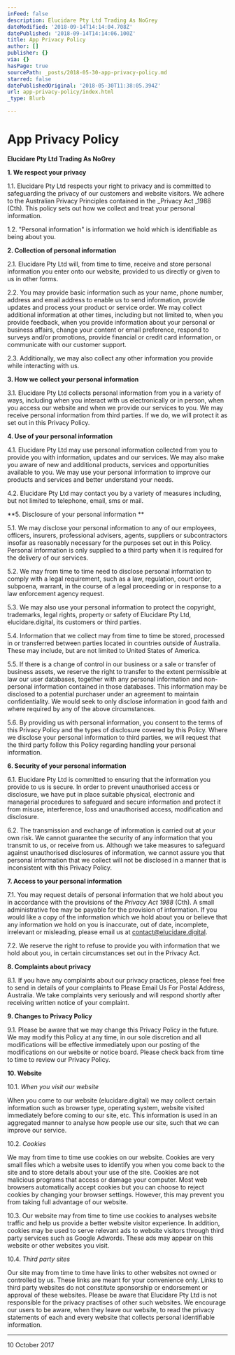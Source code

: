 ```yaml
---
inFeed: false
description: Elucidare Pty Ltd Trading As NoGrey
dateModified: '2018-09-14T14:14:04.708Z'
datePublished: '2018-09-14T14:14:06.100Z'
title: App Privacy Policy
author: []
publisher: {}
via: {}
hasPage: true
sourcePath: _posts/2018-05-30-app-privacy-policy.md
starred: false
datePublishedOriginal: '2018-05-30T11:38:05.394Z'
url: app-privacy-policy/index.html
_type: Blurb

---
```

# App Privacy Policy

**Elucidare Pty Ltd Trading As NoGrey**

**1\.        We respect your privacy**

1.1\.            Elucidare Pty Ltd respects your right to privacy and is committed to safeguarding the privacy of our customers and website visitors.  We adhere to the Australian Privacy Principles contained in the _Privacy Act _1988 (Cth). This policy sets out how we collect and treat your personal information.

1.2\.            "Personal information" is information we hold which is identifiable as being about you. 

**2\.         Collection of personal information**

2.1\.            Elucidare Pty Ltd will, from time to time, receive and store personal information you enter onto our website, provided to us directly or given to us in other forms. 

2.2\.            You may provide basic information such as your name, phone number, address and email address to enable us to send information, provide updates and process your product or service order. We may collect additional information at other times, including but not limited to, when you provide feedback, when you provide information about your personal or business affairs, change your content or email preference, respond to surveys and/or promotions, provide financial or credit card information, or communicate with our customer support. 

2.3\.            Additionally, we may also collect any other information you provide while interacting with us. 

**3\.         How we collect your personal information**

3.1\.            Elucidare Pty Ltd collects personal information from you in a variety of ways, including when you interact with us electronically or in person, when you access our website and when we provide our services to you. We may receive personal information from third parties. If we do, we will protect it as set out in this Privacy Policy.

**4\.         Use of your personal information**

4.1\.            Elucidare Pty Ltd may use personal information collected from you to provide you with information, updates and our services. We may also make you aware of new and
additional products, services and opportunities available to you. We may use your personal information to improve our products and services and better understand your needs.

4.2\.            Elucidare Pty Ltd may contact you by a variety of measures including, but not limited to telephone, email, sms or mail.  

**5\.     Disclosure of your personal information **

5.1\.            We may disclose your personal information to any of our employees, officers, insurers, professional advisers, agents, suppliers or subcontractors insofar as reasonably necessary for the purposes set out in this Policy. Personal information is only supplied to a third party when it is required for the delivery of our services.

5.2\.            We may from time to time need to disclose personal information to comply with a legal requirement, such as a law, regulation, court order, subpoena, warrant, in the course of a legal proceeding or in response to a law enforcement agency request.  

5.3\.            We may also use your personal information to protect the copyright, trademarks, legal rights, property or safety of Elucidare Pty Ltd, elucidare.digital, its customers or third parties.

5.4\.            Information that we collect may from time to time be stored, processed in or transferred between parties located in countries outside of Australia. These may include, but are not limited to United States of America. 

5.5\.            If there is a change of control in our business or a sale or transfer of business assets, we reserve the right to transfer to the extent permissible at law our user databases, together with any personal information and non-personal information contained in those databases. This information may be disclosed to a potential purchaser under an agreement to maintain confidentiality. We would seek to only disclose information in good faith and where required by any of the above circumstances. 

5.6\.            By providing us with personal information, you consent to the terms of this Privacy Policy and the types of disclosure covered by this Policy.  Where we disclose your personal information to third parties, we will request that the third party follow this Policy regarding handling your personal information.

**6\.     Security of your personal information**

6.1\.            Elucidare Pty Ltd is committed to ensuring that the information you provide to us is secure. In order to prevent unauthorised access or disclosure, we have put in place
suitable physical, electronic and managerial procedures to safeguard and secure information and protect it from misuse, interference, loss and unauthorised access, modification and disclosure. 

6.2\.            The transmission and exchange of information is carried out at your own risk. We cannot guarantee the security of any information that you transmit to us, or receive
from us.  Although we take measures to safeguard against unauthorised disclosures of information, we cannot assure you that personal information that we collect will not be disclosed in a manner that is inconsistent with this Privacy Policy.  

**7\.     Access to your personal information**

7.1\.            You may request details of personal information that we hold about you in accordance with the provisions of the _Privacy Act 1988_ (Cth). A small administrative fee may be payable for the provision of information. If you would like a copy of the information which we hold about you or believe that any information we hold on you is inaccurate, out of date, incomplete, irrelevant or misleading, please email us at contact@elucidare.digital. 

7.2\.            We reserve the right to refuse to provide you with information that we hold about you, in certain circumstances set out in the Privacy Act.

**8\.     Complaints about privacy**

8.1\.            If you have any complaints about our privacy practices, please feel free to send in details of your complaints to Please Email Us For Postal Address, Australia. We take
complaints very seriously and will respond shortly after receiving written notice of your complaint.

**9\.     Changes to Privacy Policy**

9.1\.            Please be aware that we may change this Privacy Policy in the future. We may modify this Policy at any time, in our sole discretion and all modifications will be effective
immediately upon our posting of the modifications on our website or notice board. Please check back from time to time to review our Privacy Policy.

**10\.  Website**

10.1\.         _When you visit our website_

When you come to our website (elucidare.digital) we may collect certain information
such as browser type, operating system, website visited immediately before coming to our site, etc. This information is used in an aggregated manner to analyse how people use our site, such that we can improve our service.

10.2\.         _Cookies_

We may from time to time use cookies on our website. Cookies are very small files
which a website uses to identify you when you come back to the site and to store details about your use of the site. Cookies are not malicious programs that access or damage your computer. Most web browsers automatically accept cookies but you can choose to reject cookies by changing your browser settings. However, this may prevent you from taking full advantage of our website. 

10.3\.         Our website may from time to time use cookies to analyses website traffic and help us provide a better website visitor experience. In addition, cookies may be used to serve relevant ads to website visitors through third party services such as Google Adwords. These ads may appear on this website or other websites you visit.

10.4\.         _Third party sites_

Our site may from time to time have links to other websites not owned or controlled
by us. These links are meant for your convenience only. Links to third party websites do not constitute sponsorship or endorsement or approval of these websites. Please be aware that Elucidare Pty Ltd is not responsible for the privacy practises of other such websites. We encourage our users to be aware, when they leave our website, to read the privacy statements of each and every website that collects personal identifiable information. 

---

10 October 2017